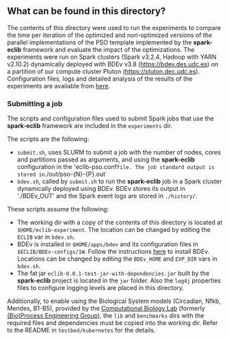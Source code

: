## What can be found in this directory?

The contents of this directory were used to run the experiments to compare the time per iteration of the optimized and non-optimized versions of the parallel implementations of the PSO template implemented by the **spark-eclib** framework and evaluate the impact of the optimizations. The experiments were run on Spark clusters (Spark v3.2.4, Hadoop with YARN v2.10.2) dynamically deployed with BDEv v3.8 (https://bdev.des.udc.es) on a partition of our compute cluster Pluton (https://pluton.dec.udc.es). Configuration files, logs and detailed analysis of the results of the experiments are available from [here](https://doi.org/10.5281/zenodo.8369329).

### Submitting a job

The scripts and configuration files used to submit Spark jobs that use the **spark-eclib** framework are included in the `experiments` dir. 

The scripts are the following:

* `submit.sh`, uses SLURM to submit a job with the number of nodes, cores and partitions passed as arguments, and using the **spark-eclib** configuration in the 'eclib-pso.conf` file. The job standard output is stored in `./out/pso-{N}-{P}.out`
* `bdev.sh`, called by `submit.sh` to run the **spark-eclib** job in a Spark cluster dynamically deployed using BDEv. BDEv stores its output in './BDEv_OUT' and the Spark event logs are stored in `./history/`.

These scripts assume the following:

* The working dir with a copy of the contents of this directory is located at `$HOME/eclib-experiment`. The location can be changed by editing the `ECLIB` var in `bdev.sh`.
* BDEv is installed in `$HOME/apps/bdev` and its configuration files in `$ECLIB/BDEv-configs/1W`. Follow the instructions [here](http://bdev.des.udc.es) to install BDEv. Locations can be changed by editing the `BDEv_HOME` and `EXP_DIR` vars in `bdev.sh`. 
* The fat jar `eclib-0.0.1-test-jar-with-dependencies.jar` built by the **spark-eclib** project is located in the `jar` folder. Also the `log4j` properties files to configure logging levels are placed in this directory.

Additionally, to enable using the Biological System models (Circadian, Nfkb, Mendes, B1-B5), provided by the [Computational Biology Lab](https://www.bangalab.org) 
(formerly [(Bio)Process Engineering Group](http://gingproc.iim.csic.es/)), the `lib` and `benchmarks` dirs with the required files and dependencies must be copied into the working dir. Refer to the README in `testbed/kubernetes` for the details.


